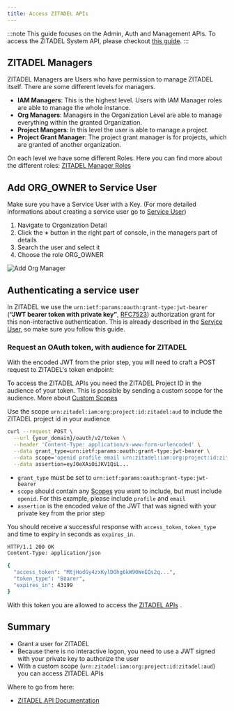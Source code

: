 ```yaml
---
title: Access ZITADEL APIs
---
```


:::note This guide focuses on the Admin, Auth and Management APIs. To access the
ZITADEL System API, please checkout [this guide](./access-zitadel-system-api).
:::

## ZITADEL Managers

ZITADEL Managers are Users who have permission to manage ZITADEL itself. There
are some different levels for managers.

- **IAM Managers**: This is the highest level. Users with IAM Manager roles are
  able to manage the whole instance.
- **Org Managers**: Managers in the Organization Level are able to manage
  everything within the granted Organization.
- **Project Mangers**: In this level the user is able to manage a project.
- **Project Grant Manager**: The project grant manager is for projects, which
  are granted of another organization.

On each level we have some different Roles. Here you can find more about the
different roles:
[ZITADEL Manager Roles](../../guides/manage/console/managers#roles)

## Add ORG_OWNER to Service User

Make sure you have a Service User with a Key. (For more detailed informations
about creating a service user go to [Service User](serviceusers.md))

1. Navigate to Organization Detail
2. Click the **+** button in the right part of console, in the managers part of
   details
3. Search the user and select it
4. Choose the role ORG_OWNER

![Add Org Manager](/img/console_org_manager_add.gif)

## Authenticating a service user

In ZITADEL we use the `urn:ietf:params:oauth:grant-type:jwt-bearer` (**“JWT
bearer token with private key”**,
[RFC7523](https://tools.ietf.org/html/rfc7523)) authorization grant for this
non-interactive authentication. This is already described in the
[Service User](serviceusers.md), so make sure you follow this guide.

### Request an OAuth token, with audience for ZITADEL

With the encoded JWT from the prior step, you will need to craft a POST request
to ZITADEL's token endpoint:

To access the ZITADEL APIs you need the ZITADEL Project ID in the audience of
your token. This is possible by sending a custom scope for the audience. More
about [Custom Scopes](../../apis/openidoauth/scopes)

Use the scope `urn:zitadel:iam:org:project:id:zitadel:aud` to include the
ZITADEL project id in your audience

```bash
curl --request POST \
  --url {your_domain}/oauth/v2/token \
  --header 'Content-Type: application/x-www-form-urlencoded' \
  --data grant_type=urn:ietf:params:oauth:grant-type:jwt-bearer \
  --data scope='openid profile email urn:zitadel:iam:org:project:id:zitadel:aud' \
  --data assertion=eyJ0eXAiOiJKV1QiL...
```

- `grant_type` must be set to `urn:ietf:params:oauth:grant-type:jwt-bearer`
- `scope` should contain any [Scopes](../../apis/openidoauth/scopes) you want to
  include, but must include `openid`. For this example, please include `profile`
  and `email`
- `assertion` is the encoded value of the JWT that was signed with your private
  key from the prior step

You should receive a successful response with `access_token`, `token_type` and
time to expiry in seconds as `expires_in`.

```bash
HTTP/1.1 200 OK
Content-Type: application/json

{
  "access_token": "MtjHodGy4zxKylDOhg6kW90WeEQs2q...",
  "token_type": "Bearer",
  "expires_in": 43199
}
```

With this token you are allowed to access the
[ZITADEL APIs](../../apis/introduction) .

## Summary

- Grant a user for ZITADEL
- Because there is no interactive logon, you need to use a JWT signed with your
  private key to authorize the user
- With a custom scope (`urn:zitadel:iam:org:project:id:zitadel:aud`) you can
  access ZITADEL APIs

Where to go from here:

- [ZITADEL API Documentation](../../apis/introduction)
